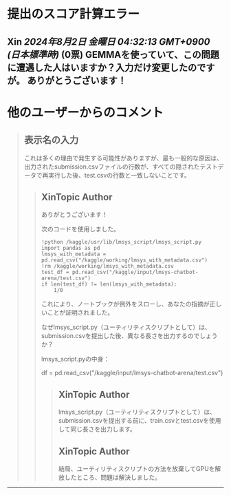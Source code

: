 # 提出のスコア計算エラー

**Xin** *2024年8月2日 金曜日 04:32:13 GMT+0900 (日本標準時)* (0票)
GEMMAを使っていて、この問題に遭遇した人はいますか？入力だけ変更したのですが。
ありがとうございます！
---
# 他のユーザーからのコメント
> ## 表示名の入力
> 
> これは多くの理由で発生する可能性がありますが、最も一般的な原因は、出力されたsubmission.csvファイルの行数が、すべての隠されたテストデータで再実行した後、test.csvの行数と一致しないことです。
> 
> 
> 
> > ## XinTopic Author
> > 
> > ありがとうございます！
> > 
> > 次のコードを使用しました。
> > 
> > ```
> > !python /kaggle/usr/lib/lmsys_script/lmsys_script.py
> > import pandas as pd
> > lmsys_with_metadata = pd.read_csv("/kaggle/working/lmsys_with_metadata.csv")
> > !rm /kaggle/working/lmsys_with_metadata.csv
> > test_df = pd.read_csv("/kaggle/input/lmsys-chatbot-arena/test.csv")
> > if len(test_df) != len(lmsys_with_metadata):
> >     1/0
> > 
> > ```
> > 
> > これにより、ノートブックが例外をスローし、あなたの指摘が正しいことが証明されました。
> > 
> > なぜlmsys_script.py（ユーティリティスクリプトとして）は、submission.csvを提出した後、異なる長さを出力するのでしょうか？
> > 
> > lmsys_script.pyの中身：
> > 
> > df = pd.read_csv("/kaggle/input/lmsys-chatbot-arena/test.csv")
> > 
> > 
> > 
> > > ## XinTopic Author
> > > 
> > > lmsys_script.py（ユーティリティスクリプトとして）は、submission.csvを提出する前に、train.csvとtest.csvを使用して同じ長さを出力します。
> > > 
> > > 
> > > 
> > > ## XinTopic Author
> > > 
> > > 結局、ユーティリティスクリプトの方法を放棄してGPUを解放したところ、問題は解決しました。
> > > 
> > > 
> > > 
---

